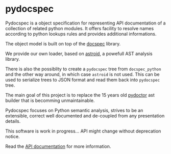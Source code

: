 # pydocspec

Pydocspec is a object specification for representing API documentation of a collection of related python modules. It offers facility to resolve names according to python lookups rules and provides additional informations. 

The object model is built on top of the [docspec](https://github.com/NiklasRosenstein/docspec) library. 

We provide our own loader, based on [astroid](https://github.com/PyCQA/astroid), a powefull AST analysis library.

There is also the possiblity to create a `pydocspec` tree from `docspec_python` and the other way around, in which case `astroid` is not used. This can be used to serialize trees to JSON format and read them back into `pydocspec` tree.

The main goal of this project is to replace the 15 years old [pydoctor](https://github.com/twisted/pydoctor) ast builder that is becomming unmaintainable. 

Pydocspec focuses on Python semantic analysis, strives to be an extensible, correct well documented and de-coupled from any presentation details.

This software is work in progress... API might change without deprecation notice.

Read the [API documentation](https://tristanlatr.github.io/pydocspec/pydocspec.html) for more information.